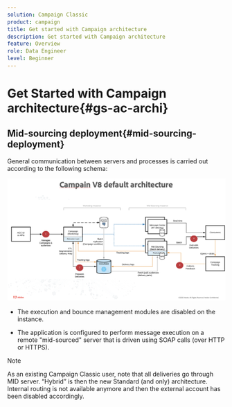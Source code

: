```yaml
---
solution: Campaign Classic
product: campaign
title: Get started with Campaign architecture
description: Get started with Campaign architecture
feature: Overview
role: Data Engineer
level: Beginner
---
```


# Get Started with Campaign architecture{#gs-ac-archi}

## Mid-sourcing deployment{#mid-sourcing-deployment}

General communication between servers and processes is carried out according to the following schema:

![](assets/architecture.png) 

* The execution and bounce management modules are disabled on the instance.

* The application is configured to perform message execution on a remote "mid-sourced" server that is driven using SOAP calls (over HTTP or HTTPS).

>[!NOTE]
>
> As an existing Campaign Classic user, note that all deliveries go through MID server. “Hybrid” is then the new Standard (and only) architecture.
> Internal routing is not available anymore and then the external account has been disabled accordingly.
>




